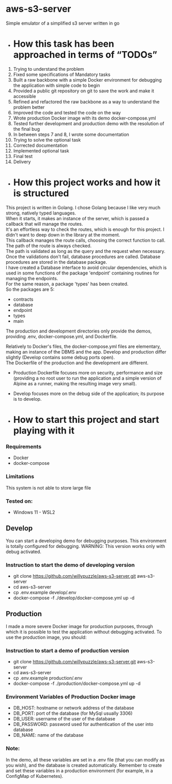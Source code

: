 # aws-s3-server

Simple emulator of a simplified s3 server written in go

- # How this task has been approached in terms of “TODOs”

1) Trying to understand the problem
2) Fixed some specifications of Mandatory tasks
3) Built a raw backbone with a simple Docker environment for debugging the application with simple code to begin
4) Provided a public git repository on git to save the work and make it accessible
5) Refined and refactored the raw backbone as a way to understand the problem better
6) Improved the code and tested the code on the way
7) Wrote production Docker image with its demo docker-compose.yml
8) Tested further development and production demo with the resolution of the final bug
9) In between steps 7 and 8, I wrote some documentation
10) Trying to solve the optional task
11) Corrected documentation
12) Implemented optional task
13) Final test
14) Delivery

- # How this project works and how it is structured

This project is written in Golang. I chose Golang because I like very much strong, natively typed languages.  
When it starts, it makes an instance of the server, which is passed a callback that will manage the routes.  
It's an effortless way to check the routes, which is enough for this project. I didn't want to deep down in the library at the moment.  
This callback manages the route calls, choosing the correct function to call. The path of the route is always checked.  
The path is validated as long as the query and the request when necessary.  
Once the validations don't fail, database procedures are called. Database procedures are stored in the database package.  
I have created a Database interface to avoid circular dependencies, which is used in some functions of the package 'endpoint' containing routines for managing the endpoints.  
For the same reason, a package 'types' has been created.  
So the packages are 5:
- contracts
- database
- endpoint
- types
- main

The production and development directories only provide the demos, providing .env, docker-compose.yml, and Dockerfile.

Relatively to Docker's files, the docker-compose.yml files are elementary, making an instance of the DBMS and the app. Develop and production differ slightly (Develop contains some debug ports open).  
The Dockerfile of the production and the development are different.

- Production Dockerfile focuses more on security, performance and size (providing a no root user to run the application and a simple version of Alpine as a runner, making the resulting image very small).
- Develop focuses more on the debug side of the application; its purpose is to develop.

- # How to start this project and start playing with it

### Requirements
- Docker
- docker-compose

### Limitations
This system is not able to store large file

### Tested on:
- Windows 11 - WSL2

## Develop

You can start a developing demo for debugging purposes. This environment is totally configured for debugging.
WARNING: This version works only with debug activated.

### Instruction to start the demo of developing version
- git clone https://github.com/willypuzzle/aws-s3-server.git aws-s3-server
- cd aws-s3-server
- cp .env.example develop/.env
- docker-compose  -f ./develop/docker-compose.yml up -d

## Production

I made a more severe Docker image for production purposes, through which it is possible to test the application without debugging activated.
To use the production image, you should:

### Instruction to start a demo of production version
- git clone https://github.com/willypuzzle/aws-s3-server.git aws-s3-server
- cd aws-s3-server
- cp .env.example production/.env
- docker-compose  -f ./production/docker-compose.yml up -d

### Environment Variables of Production Docker image
- DB_HOST: hostname or network address of the database 
- DB_PORT: port of the database (for MySql usually 3306)
- DB_USER: username of the user of the database
- DB_PASSWORD: password used for authentication of the user into database
- DB_NAME: name of the database

### Note:
In the demo, all these variables are set in a .env file (that you can modify as you wish), and the database is created automatically.
Remember to create and set these variables in a production environment (for example, in a ConfigMap of Kubernetes).